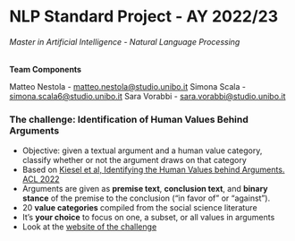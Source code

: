 # NLP Standard Project - AY 2022/23
###### Master in Artificial Intelligence - Natural Language Processing


**Team Components**

Matteo Nestola - matteo.nestola@studio.unibo.it
Simona Scala - simona.scala6@studio.unibo.it
Sara Vorabbi - sara.vorabbi@studio.unibo.it

### The challenge: Identification of Human Values Behind Arguments

- Objective: given a textual argument and a human value category, classify whether or not the argument draws on that category
- Based on [Kiesel et al, Identifying the Human Values behind Arguments. ACL 2022](https://webis.de/downloads/publications/papers/kiesel_2022b.pdf)
- Arguments are given as **premise text**, **conclusion text**, and **binary stance** of the premise to the conclusion (“in favor of” or “against”).
- 20 **value categories** compiled from the social science literature
- It’s **your choice** to focus on one, a subset, or all values in arguments
- Look at the [website of the challenge](https://touche.webis.de/semeval23/touche23-web/index.html)
